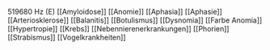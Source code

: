 519680 Hz (E)
[[Amyloidose]]
[[Anomie]]
[[Aphasia]]
[[Aphasie]]
[[Arteriosklerose]]
[[Balanitis]]
[[Botulismus]]
[[Dysnomia]]
[[Farbe Anomia]]
[[Hypertropie]]
[[Krebs]]
[[Nebennierenerkrankungen]]
[[Phorien]]
[[Strabismus]]
[[Vogelkrankheiten]]